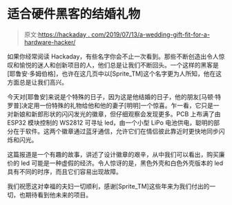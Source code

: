 # 适合硬件黑客的结婚礼物

> 原文:[https://hackaday . com/2019/07/13/a-wedding-gift-fit-for-a-hardware-hacker/](https://hackaday.com/2019/07/13/a-wedding-gift-fit-for-a-hardware-hacker/)

如果你经常阅读 Hackaday，有些名字你会不止一次看到。那些不断创造出令人惊叹和愉悦的迷人和创新项目的人，他们总是让我们不断回头。一个这样的黑客是[耶鲁安·多姆伯格]，也许在这几页中以[Sprite_TM]这个名字更为人所知，他在这方面总是让我们高兴。

今天对[耶鲁安]来说是个特殊的日子，因为这是他结婚的日子，他的朋友[马顿·特罗普]决定用一份特殊的礼物给他和他的妻子[明明]一个惊喜。乍一看，它只是一对新娘和新郎形状的闪闪发光的徽章，但仔细观察会发现更多。PCB 上布满了由 ESP32 模块控制的 WS2812 可寻址 led，由一个小型 LiPo 电池供电，聪明的部分在于软件。这两个徽章通过蓝牙通信，允许它们在情侣彼此靠近时更快地同步闪烁和闪光。

这篇报道是一个有趣的故事，讲述了设计徽章的艰辛，从中我们可以看出，购买廉价的 led 可能是一种虚假的经济。令人惊讶的是，黑色外壳和白色外壳版本的 led 具有不同的时序，而且它们容易出现故障。

我们祝愿这对幸福的夫妇一切顺利，感谢[Sprite_TM]这些年来为我们付出的一切，也期待看到他未来的项目。